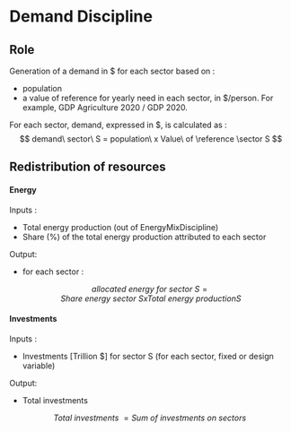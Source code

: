# Demand Discipline

## Role

Generation of a demand in $ for each sector based on :

- population
- a value of reference for yearly need in each sector, in $/person. For example, GDP Agriculture 2020 / GDP 2020.

For each sector, demand, expressed in $, is calculated as :
$$ demand\ sector\ S = population\ x Value\ of \reference \sector S $$

## Redistribution of resources

#### Energy

Inputs :

- Total energy production (out of EnergyMixDiscipline)
- Share (%) of the total energy production attributed to each sector

Output:

- for each sector :

$$ allocated\ energy\ for\ sector\ S = Share\ energy\ sector\ S x Total\ energy\ production S$$

#### Investments

Inputs :

- Investments [Trillion $] for sector S (for each sector, fixed or design variable)

Output:

- Total investments

$$ Total\ investments\ = Sum\ of\ investments\ on\ sectors\ $$
